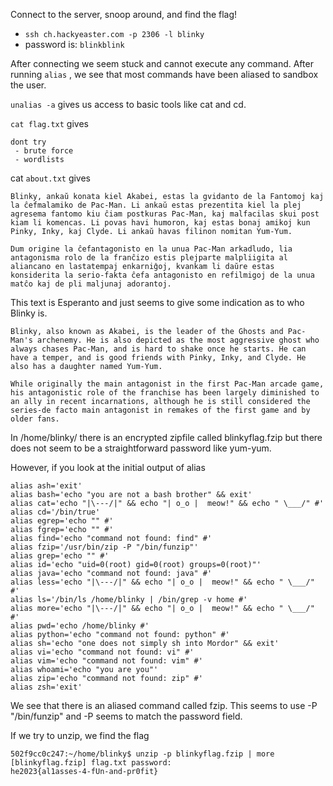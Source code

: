 Connect to the server, snoop around, and find the flag!

-   `ssh ch.hackyeaster.com -p 2306 -l blinky`
-   password is: `blinkblink`

After connecting we seem stuck and cannot execute any command. After running `alias` , we see that most commands have been aliased to sandbox the user.

`unalias -a` gives us access to basic tools like cat and cd.

`cat flag.txt` gives

```
dont try
 - brute force
 - wordlists
```

cat `about.txt` gives
```
Blinky, ankaŭ konata kiel Akabei, estas la gvidanto de la Fantomoj kaj la ĉefmalamiko de Pac-Man. Li ankaŭ estas prezentita kiel la plej agresema fantomo kiu ĉiam postkuras Pac-Man, kaj malfacilas skui post kiam li komencas. Li povas havi humoron, kaj estas bonaj amikoj kun Pinky, Inky, kaj Clyde. Li ankaŭ havas filinon nomitan Yum-Yum.

Dum origine la ĉefantagonisto en la unua Pac-Man arkadludo, lia antagonisma rolo de la franĉizo estis plejparte malpliigita al aliancano en lastatempaj enkarniĝoj, kvankam li daŭre estas konsiderita la serio-fakta ĉefa antagonisto en refilmigoj de la unua matĉo kaj de pli maljunaj adorantoj.
```

This text is Esperanto and just seems to give some indication as to who Blinky is.

```
Blinky, also known as Akabei, is the leader of the Ghosts and Pac-Man's archenemy. He is also depicted as the most aggressive ghost who always chases Pac-Man, and is hard to shake once he starts. He can have a temper, and is good friends with Pinky, Inky, and Clyde. He also has a daughter named Yum-Yum.

While originally the main antagonist in the first Pac-Man arcade game, his antagonistic role of the franchise has been largely diminished to an ally in recent incarnations, although he is still considered the series-de facto main antagonist in remakes of the first game and by older fans.
```

In /home/blinky/ there is an encrypted zipfile called blinkyflag.fzip but there does not seem to be a straightforward password like yum-yum.

However, if you look at the initial output of alias
```
alias ash='exit'
alias bash='echo "you are not a bash brother" && exit'
alias cat='echo "|\---/|" && echo "| o_o |  meow!" && echo " \___/" #'
alias cd='/bin/true'
alias egrep='echo "" #'
alias fgrep='echo "" #'
alias find='echo "command not found: find" #'
alias fzip='/usr/bin/zip -P "/bin/funzip"'
alias grep='echo "" #'
alias id='echo "uid=0(root) gid=0(root) groups=0(root)"'
alias java='echo "command not found: java" #'
alias less='echo "|\---/|" && echo "| o_o |  meow!" && echo " \___/" #'
alias ls='/bin/ls /home/blinky | /bin/grep -v home #'
alias more='echo "|\---/|" && echo "| o_o |  meow!" && echo " \___/" #'
alias pwd='echo /home/blinky #'
alias python='echo "command not found: python" #'
alias sh='echo "one does not simply sh into Mordor" && exit'
alias vi='echo "command not found: vi" #'
alias vim='echo "command not found: vim" #'
alias whoami='echo "you are you"'
alias zip='echo "command not found: zip" #'
alias zsh='exit'
```

We see that there is an aliased command called fzip.
This seems to use -P "/bin/funzip" and -P seems to match the password field.

If we try to unzip, we find the flag
```
502f9cc0c247:~/home/blinky$ unzip -p blinkyflag.fzip | more
[blinkyflag.fzip] flag.txt password: 
he2023{al1asses-4-fUn-and-pr0fit}
```